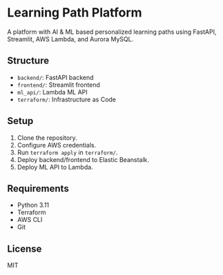 # Learning Path Platform

A platform with AI & ML based personalized learning paths using FastAPI, Streamlit, AWS Lambda, and Aurora MySQL.

## Structure
- `backend/`: FastAPI backend
- `frontend/`: Streamlit frontend
- `ml_api/`: Lambda ML API
- `terraform/`: Infrastructure as Code

## Setup
1. Clone the repository.
2. Configure AWS credentials.
3. Run `terraform apply` in `terraform/`.
4. Deploy backend/frontend to Elastic Beanstalk.
5. Deploy ML API to Lambda.

## Requirements
- Python 3.11
- Terraform
- AWS CLI
- Git

## License
MIT

